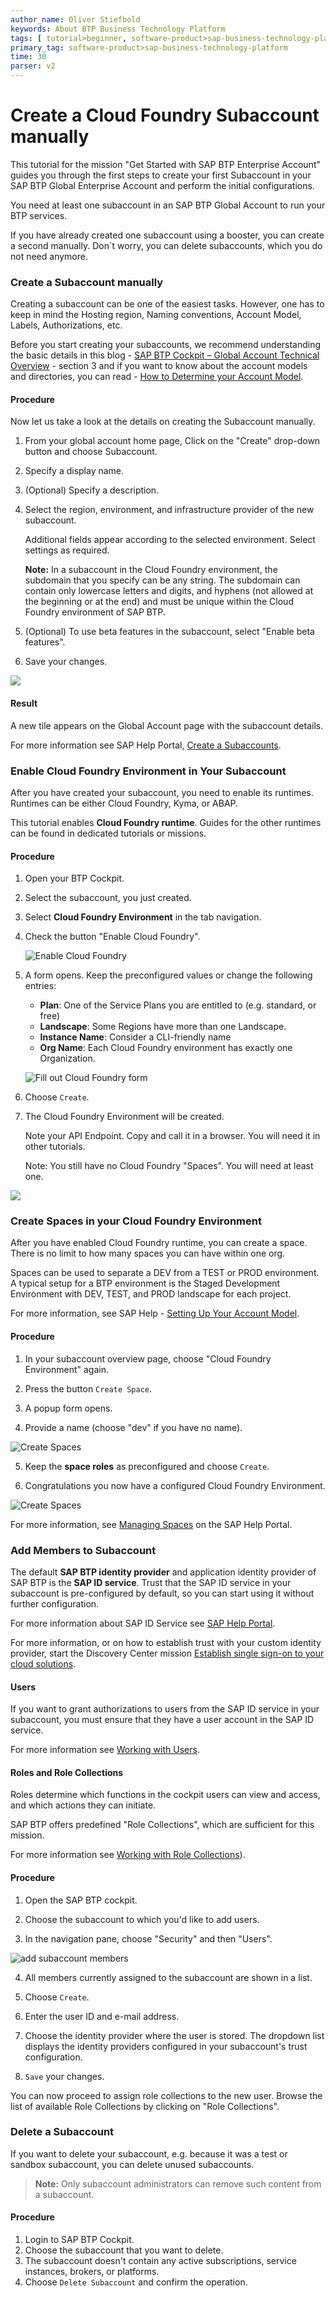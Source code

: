 ```yaml
---
author_name: Oliver Stiefbold
keywords: About BTP Business Technology Platform
tags: [ tutorial>beginner, software-product>sap-business-technology-platform]
primary_tag: software-product>sap-business-technology-platform
time: 30
parser: v2
---
```


# Create a Cloud Foundry Subaccount manually

This tutorial for the mission "Get Started with SAP BTP Enterprise Account" guides you through the first steps to create your first Subaccount in your SAP BTP Global Enterprise Account and perform the initial configurations.

You need at least one subaccount in an SAP BTP Global Account to run your BTP services. 

If you have already created one subaccount using a booster, you can create a second manually. Don´t worry, you can delete subaccounts, which you do not need anymore.


### Create a Subaccount manually


Creating a subaccount can be one of the easiest tasks. However, one has to keep in mind the Hosting region, Naming conventions, Account Model, Labels, Authorizations, etc.

Before you start creating your subaccounts, we recommend understanding the basic details in this blog - [SAP BTP Cockpit – Global Account Technical Overview](https://blogs.sap.com/2022/01/04/sap-btp-onboarding-series-sap-btp-cockpit-global-account-technical-overview/) - section 3 and if you want to know about the account models and directories, you can read - [How to Determine your Account Model](https://blogs.sap.com/2021/12/17/sap-btp-onboarding-series-how-to-determine-your-account-model/).


#### Procedure

Now let us take a look at the details on creating the Subaccount manually.

1. From your global account home page, Click on the "Create" drop-down button and choose Subaccount.

2. Specify a display name.

3. (Optional) Specify a description.

4. Select the region, environment, and infrastructure provider of the new subaccount. 

    Additional fields appear according to the selected environment. Select settings as required.

    **Note:** In a subaccount in the Cloud Foundry environment, the subdomain that you specify can be any string. The subdomain can contain only lowercase letters and digits, and hyphens (not allowed at the beginning or at the end) and must be unique within the Cloud Foundry environment of SAP BTP. 

5. (Optional) To use beta features in the subaccount, select "Enable beta features".

6. Save your changes.

![](images/3_9_suba_manual.png)


#### Result

A new tile appears on the Global Account page with the subaccount details. 

For more information see SAP Help Portal, [Create a Subaccounts](https://help.sap.com/docs/btp/sap-business-technology-platform/create-subaccount). 




### Enable Cloud Foundry Environment in Your Subaccount

After you have created your subaccount, you need to enable its runtimes. Runtimes can be either Cloud Foundry, Kyma, or ABAP. 

This tutorial enables **Cloud Foundry runtime**. Guides for the other runtimes can be found in dedicated tutorials or missions.



#### Procedure

1. Open your BTP Cockpit.
2. Select the subaccount, you just created.
3. Select **Cloud Foundry Environment** in the tab navigation.
4. Check the button "Enable Cloud Foundry".
   
    ![Enable Cloud Foundry](images/3_10_enable_cf.png)

5. A form opens. Keep the preconfigured values or change the following entries: 

    - **Plan**: One of the Service Plans you are entitled to (e.g. standard, or free)
    - **Landscape**: Some Regions have more than one Landscape.
    - **Instance Name**: Consider a CLI-friendly name 
    - **Org Name**: Each Cloud Foundry environment has exactly one Organization.
   
    ![Fill out Cloud Foundry form](images/3_11_enable_2.png)

6. Choose `Create`.

7. The Cloud Foundry Environment will be created.
   
    Note your API Endpoint. Copy and call it in a browser. You will need it in other tutorials. 

    Note: You still have no Cloud Foundry "Spaces". You will need at least one.

![](images/3_11_enable_3.png)


### Create Spaces in your Cloud Foundry Environment

After you have enabled Cloud Foundry runtime, you can create a space. There is no limit to how many spaces you can have within one org.

Spaces can be used to separate a DEV from a TEST or PROD environment. A typical setup for a BTP environment is the Staged Development Environment with DEV, TEST, and PROD landscape for each project.

For more information, see SAP Help - [Setting Up Your Account Model](https://help.sap.com/docs/btp/best-practices/setting-up-your-account-model?locale=en-US).

#### Procedure

1. In your subaccount overview page, choose "Cloud Foundry Environment" again.

2. Press the button `Create Space`.

3. A popup form opens.

4. Provide a name  (choose "dev" if you have no name).

![Create Spaces](images/3_12_spaces.png)

5. Keep the **space roles** as preconfigured and choose `Create`.

6. Congratulations you now have a configured Cloud Foundry Environment.

![Create Spaces](images/3_13_spaces_2.png)


For more information, see [Managing Spaces](https://help.sap.com/docs/BTP/65de2977205c403bbc107264b8eccf4b/managing-spaces?locale=en-US) on the SAP Help Portal.


### Add Members to Subaccount


The default **SAP BTP identity provider** and application identity provider of SAP BTP is the **SAP ID service**. Trust that the SAP ID service in your subaccount is pre-configured by default, so you can start using it without further configuration. 

For more information about SAP ID Service see [SAP Help Portal](https://help.sap.com/docs/BTP/65de2977205c403bbc107264b8eccf4b/default-identity-provider?locale=en-US).

For more information, or on how to establish trust with your custom identity provider, start the Discovery Center mission [Establish single sign-on to your cloud solutions](https://discovery-center.cloud.sap/missiondetail/3114/3151/).



#### Users

If you want to grant authorizations to users from the SAP ID service in your subaccount, you must ensure that they have a user account in the SAP ID service.

For more information see [Working with Users](https://help.sap.com/docs/btp/sap-business-technology-platform/working-with-users). 


#### Roles and Role Collections

Roles determine which functions in the cockpit users can view and access, and which actions they can initiate.

SAP BTP offers predefined "Role Collections", which are sufficient for this mission.

For more information see [Working with Role Collections](https://help.sap.com/docs/btp/sap-business-technology-platform/working-with-role-collections)). 



#### Procedure

1. Open the SAP BTP cockpit.

2. Choose the subaccount to which you'd like to add users.

3. In the navigation pane, choose "Security" and then "Users".

![add subaccount members](images/4_1_suba_members.png)

4. All members currently assigned to the subaccount are shown in a list.

5. Choose `Create`.

6. Enter the user ID and e-mail address.

7. Choose the identity provider where the user is stored. The dropdown list displays the identity providers configured in your subaccount's trust configuration.

8. `Save` your changes.


You can now proceed to assign role collections to the new user. Browse the list of available Role Collections by clicking on "Role Collections".





### Delete a Subaccount

If you want to delete your subaccount, e.g. because it was a test or sandbox subaccount, you can delete unused subaccounts.

>**Note:** Only subaccount administrators can remove such content from a subaccount.



#### Procedure

1. Login to SAP BTP Cockpit.
2. Choose the subaccount that you want to delete.
3. The subaccount doesn't contain any active subscriptions, service instances, brokers, or platforms.
4. Choose `Delete Subaccount` and confirm the operation.


